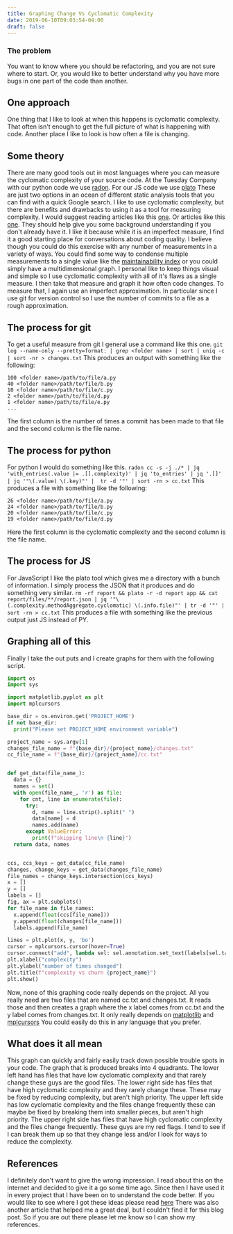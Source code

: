 ```yaml
---
title: Graphing Change Vs Cyclomatic Complexity
date: 2019-06-10T09:03:54-04:00
draft: false
---
```

### The problem

You want to know where you should be refactoring, and you are not sure where to start.
Or, you would like to better understand why you have more bugs in one part of the code than another.

## One approach
One thing that I like to look at when this happens is cyclomatic complexity.
That often isn't enough to get the full picture of what is happening with code.
Another place I like to look is how often a file is changing.

## Some theory
There are many good tools out in most languages where you can measure the cyclomatic complexity of your source code.
At the Tuesday Company with our python code we use [radon](https://pypi.org/project/radon/).
For our JS code we use [plato](https://github.com/es-analysis/plato)
These are just two options in an ocean of different static analysis tools that you can find with a quick Google search.
I like to use cyclomatic complexity, but there are benefits and drawbacks to using it as a tool for measuring complexity. 
I would suggest reading articles like this [one](https://www.cqse.eu/en/blog/mccabe-cyclomatic-complexity/).
Or articles like this [one](https://www.softwareyoga.com/cyclomatic-complexity/).
They should help give you some background understanding if you don't already have it.
I like it because while it is an imperfect measure, I find it a good starting place for conversations about coding quality.
I believe though you could do this exercise with any number of measurements in a variety of ways.
You could find some way to condense multiple measurements to a single value like the [maintainability index](https://radon.readthedocs.io/en/latest/intro.html#maintainability-index) or you could simply have a multidimensional graph.
I personal like to keep things visual and simple so I use cyclomatic complexity with all of it's flaws as a single measure.
I then take that measure and graph it how often code changes.
To measure that, I again use an imperfect approximation.
In particular since I use git for version control so I use the number of commits to a file as a rough approximation.


## The process for git
To get a useful measure from git I general use a command like this one.
`git log --name-only --pretty=format: | grep <folder name> | sort | uniq -c | sort -nr > changes.txt`
This produces an output with something like the following:
```
100 <folder name>/path/to/file/a.py
40 <folder name>/path/to/file/b.py
10 <folder name>/path/to/file/c.py
2 <folder name>/path/to/file/d.py
1 <folder name>/path/to/file/e.py
...
```
The first column is the number of times a commit has been made to that file and the second column is the file name.

## The process for python
For python I would do something like this.
`radon cc -s -j ./* | jq 'with_entries(.value |= .[].complexity)' | jq 'to_entries' | jq '.[]' | jq '"\(.value) \(.key)"' |  tr -d '"' | sort -rn > cc.txt`
This produces a file with something like the following:
```
26 <folder name>/path/to/file/a.py
24 <folder name>/path/to/file/b.py
20 <folder name>/path/to/file/c.py
19 <folder name>/path/to/file/d.py
```
Here the first column is the cyclomatic complexity and the second column is the file name.

## The process for JS
For JavaScript I like the plato tool which gives me a directory with a bunch of information.
I simply process the JSON that it produces and do something very similar.
`rm -rf report && plato -r -d report app && cat report/files/**/report.json | jq '"\(.complexity.methodAggregate.cyclomatic) \(.info.file)"' | tr -d '"' | sort -rn > cc.txt`
This produces a file with something like the previous output just JS instead of PY.

## Graphing all of this
Finally I take the out puts and I create graphs for them with the following script.
```python
import os
import sys

import matplotlib.pyplot as plt
import mplcursors

base_dir = os.environ.get('PROJECT_HOME')
if not base_dir:
  print("Please set PROJECT_HOME environment variable")

project_name = sys.argv[1]
changes_file_name = f"{base_dir}/{project_name}/changes.txt"
cc_file_name = f"{base_dir}/{project_name}/cc.txt"


def get_data(file_name_):
  data = {}
  names = set()
  with open(file_name_, 'r') as file:
    for cnt, line in enumerate(file):
      try:
        d, name = line.strip().split(" ")
        data[name] = d
        names.add(name)
      except ValueError:
        print(f"skipping line\n {line}")
  return data, names


ccs, ccs_keys = get_data(cc_file_name)
changes, change_keys = get_data(changes_file_name)
file_names = change_keys.intersection(ccs_keys)
x = []
y = []
labels = []
fig, ax = plt.subplots()
for file_name in file_names:
  x.append(float(ccs[file_name]))
  y.append(float(changes[file_name]))
  labels.append(file_name)

lines = plt.plot(x, y, 'bo')
cursor = mplcursors.cursor(hover=True)
cursor.connect("add", lambda sel: sel.annotation.set_text(labels[sel.target.index]))
plt.xlabel("complexity")
plt.ylabel("number of times changed")
plt.title(f"complexity vs churn {project_name}")
plt.show()
```
Now, none of this graphing code really depends on the project.
All you really need are two files that are named cc.txt and changes.txt.
It reads those and then creates a graph where the x label comes from cc.txt and the y label comes from changes.txt.
It only really depends on [matplotlib](https://matplotlib.org/) and [mplcursors](https://mplcursors.readthedocs.io/en/stable/)
You could easily do this in any language that you prefer.

## What does it all mean
This graph can quickly and fairly easily track down possible trouble spots in your code.
The graph that is produced breaks into 4 quadrants.
The lower left hand has files that have low cyclomatic complexity and that rarely change these guys are the good files.
The lower right side has files that have high cyclomatic complexity and they rarely change these. These may be fixed by reducing complexity, but aren't high priority.
The upper left side has low cyclomatic complexity and the files change frequently these can maybe be fixed by breaking them into smaller pieces, but aren't high priority.
The upper right side has files that have high cyclomatic complexity and the files change frequently.  These guys are my red flags.
I tend to see if I can break them up so that they change less and/or I look for ways to reduce the complexity.

## References
I definitely don't want to give the wrong impression.
I read about this on the internet and decided to give it a go some time ago.
Since then I have used it in every project that I have been on to understand the code better.
If you would like to see where I got these ideas please read [here]( https://www.stickyminds.com/article/getting-empirical-about-refactoring)
There was also another article that helped me a great deal, but I couldn't find it for this blog post.
So if you are out there please let me know so I can show my references.
